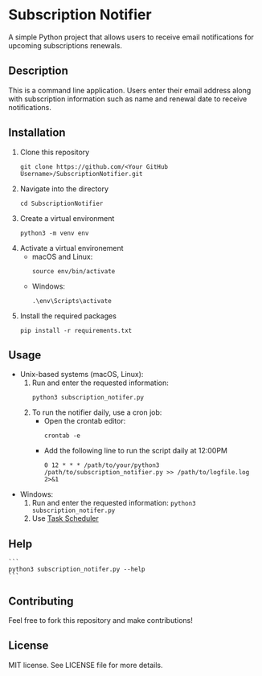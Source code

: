 # Subscription Notifier

A simple Python project that allows users to receive email notifications for upcoming subscriptions renewals.

## Description

This is a command line application. Users enter their email address along with subscription information such as name and renewal date to receive notifications.

## Installation

1. Clone this repository
    ```
    git clone https://github.com/<Your GitHub Username>/SubscriptionNotifier.git
    ```
2. Navigate into the directory
    ```
    cd SubscriptionNotifier
    ```
3. Create a virtual environment
    ```
    python3 -m venv env
    ```
4. Activate a virtual environement
    - macOS and Linux:
        ```
        source env/bin/activate
        ```
    - Windows:
        ```
        .\env\Scripts\activate
        ```
5. Install the required packages
    ```
    pip install -r requirements.txt
    ```

## Usage

- Unix-based systems (macOS, Linux):
    1. Run and enter the requested information:
        ```
        python3 subscription_notifer.py
        ```
    2. To run the notifier daily, use a cron job:
        - Open the crontab editor:
            ```
            crontab -e
            ```
        - Add the following line to run the script daily at 12:00PM 
            ```
            0 12 * * * /path/to/your/python3 /path/to/subscription_notifier.py >> /path/to/logfile.log 2>&1
- Windows:
    1. Run and enter the requested information:
            ```
            python3 subscription_notifer.py
            ```
    2. Use [Task Scheduler](https://docs.bmc.com/docs/bacr20/using-task-scheduler-to-run-a-nightly-process-907294198.html)

## Help
    ```
    python3 subscription_notifer.py --help
    ```

## Contributing

Feel free to fork this repository and make contributions!

## License

MIT license. See LICENSE file for more details.
